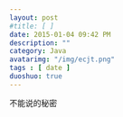 ```yaml
---
layout: post
#title: [ ]
date: 2015-01-04 09:42 PM
description: ""
category: Java
avatarimg: "/img/ecjt.png"
tags : [ date ]
duoshuo: true
---
```


不能说的秘密

